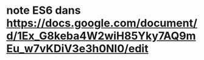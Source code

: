 # note ES6 dans https://docs.google.com/document/d/1Ex_G8keba4W2wiH85Yky7AQ9mEu_w7vKDiV3e3h0NI0/edit